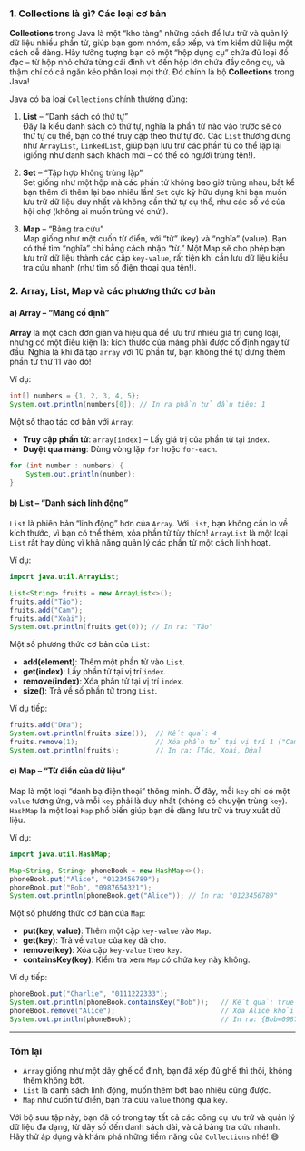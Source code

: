 ### 1. Collections là gì? Các loại cơ bản

**Collections** trong Java là một “kho tàng” những cách để lưu trữ và quản lý dữ liệu nhiều phần tử, giúp bạn gom nhóm, sắp xếp, và tìm kiếm dữ liệu một cách dễ dàng. Hãy tưởng tượng bạn có một “hộp dụng cụ” chứa đủ loại đồ đạc – từ hộp nhỏ chứa từng cái đinh vít đến hộp lớn chứa đầy công cụ, và thậm chí có cả ngăn kéo phân loại mọi thứ. Đó chính là bộ **Collections** trong Java!

Java có ba loại `Collections` chính thường dùng:

1. **List** – “Danh sách có thứ tự”  
   Đây là kiểu danh sách có thứ tự, nghĩa là phần tử nào vào trước sẽ có thứ tự cụ thể, bạn có thể truy cập theo thứ tự đó. Các `List` thường dùng như `ArrayList`, `LinkedList`, giúp bạn lưu trữ các phần tử có thể lặp lại (giống như danh sách khách mời – có thể có người trùng tên!).

2. **Set** – “Tập hợp không trùng lặp”  
   Set giống như một hộp mà các phần tử không bao giờ trùng nhau, bất kể bạn thêm đi thêm lại bao nhiêu lần! `Set` cực kỳ hữu dụng khi bạn muốn lưu trữ dữ liệu duy nhất và không cần thứ tự cụ thể, như các số vé của hội chợ (không ai muốn trùng vé chứ!).

3. **Map** – “Bảng tra cứu”  
   Map giống như một cuốn từ điển, với “từ” (key) và “nghĩa” (value). Bạn có thể tìm “nghĩa” chỉ bằng cách nhập “từ.” Một Map sẽ cho phép bạn lưu trữ dữ liệu thành các cặp `key-value`, rất tiện khi cần lưu dữ liệu kiểu tra cứu nhanh (như tìm số điện thoại qua tên!).

### 2. Array, List, Map và các phương thức cơ bản

#### a) Array – “Mảng cố định”

**Array** là một cách đơn giản và hiệu quả để lưu trữ nhiều giá trị cùng loại, nhưng có một điều kiện là: kích thước của mảng phải được cố định ngay từ đầu. Nghĩa là khi đã tạo `array` với 10 phần tử, bạn không thể tự dưng thêm phần tử thứ 11 vào đó!

Ví dụ:
```java
int[] numbers = {1, 2, 3, 4, 5};
System.out.println(numbers[0]); // In ra phần tử đầu tiên: 1
```

Một số thao tác cơ bản với `Array`:
- **Truy cập phần tử**: `array[index]` – Lấy giá trị của phần tử tại `index`.
- **Duyệt qua mảng**: Dùng vòng lặp `for` hoặc `for-each`.

```java
for (int number : numbers) {
    System.out.println(number);
}
```

#### b) List – “Danh sách linh động”

`List` là phiên bản “linh động” hơn của `Array`. Với `List`, bạn không cần lo về kích thước, vì bạn có thể thêm, xóa phần tử tùy thích! `ArrayList` là một loại `List` rất hay dùng vì khả năng quản lý các phần tử một cách linh hoạt.

Ví dụ:
```java
import java.util.ArrayList;

List<String> fruits = new ArrayList<>();
fruits.add("Táo");
fruits.add("Cam");
fruits.add("Xoài");
System.out.println(fruits.get(0)); // In ra: "Táo"
```

Một số phương thức cơ bản của `List`:
- **add(element)**: Thêm một phần tử vào `List`.
- **get(index)**: Lấy phần tử tại vị trí `index`.
- **remove(index)**: Xóa phần tử tại vị trí `index`.
- **size()**: Trả về số phần tử trong `List`.

Ví dụ tiếp:
```java
fruits.add("Dứa");
System.out.println(fruits.size());  // Kết quả: 4
fruits.remove(1);                   // Xóa phần tử tại vị trí 1 ("Cam")
System.out.println(fruits);         // In ra: [Táo, Xoài, Dứa]
```

#### c) Map – “Từ điển của dữ liệu”

Map là một loại “danh bạ điện thoại” thông minh. Ở đây, mỗi `key` chỉ có một `value` tương ứng, và mỗi `key` phải là duy nhất (không có chuyện trùng `key`). `HashMap` là một loại `Map` phổ biến giúp bạn dễ dàng lưu trữ và truy xuất dữ liệu.

Ví dụ:
```java
import java.util.HashMap;

Map<String, String> phoneBook = new HashMap<>();
phoneBook.put("Alice", "0123456789");
phoneBook.put("Bob", "0987654321");
System.out.println(phoneBook.get("Alice")); // In ra: "0123456789"
```

Một số phương thức cơ bản của `Map`:
- **put(key, value)**: Thêm một cặp `key-value` vào `Map`.
- **get(key)**: Trả về `value` của `key` đã cho.
- **remove(key)**: Xóa cặp `key-value` theo `key`.
- **containsKey(key)**: Kiểm tra xem `Map` có chứa `key` này không.

Ví dụ tiếp:
```java
phoneBook.put("Charlie", "0111222333");
System.out.println(phoneBook.containsKey("Bob"));   // Kết quả: true
phoneBook.remove("Alice");                          // Xóa Alice khỏi danh bạ
System.out.println(phoneBook);                      // In ra: {Bob=0987654321, Charlie=0111222333}
```

---

### Tóm lại

- `Array` giống như một dãy ghế cố định, bạn đã xếp đủ ghế thì thôi, không thêm không bớt.
- `List` là danh sách linh động, muốn thêm bớt bao nhiêu cũng được.
- `Map` như cuốn từ điển, bạn tra cứu `value` thông qua `key`.

Với bộ sưu tập này, bạn đã có trong tay tất cả các công cụ lưu trữ và quản lý dữ liệu đa dạng, từ dãy số đến danh sách dài, và cả bảng tra cứu nhanh. Hãy thử áp dụng và khám phá những tiềm năng của `Collections` nhé! 😄